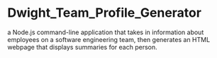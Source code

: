 # Dwight_Team_Profile_Generator
a Node.js command-line application that takes in information about employees on a software engineering team, then generates an HTML webpage that displays summaries for each person.
